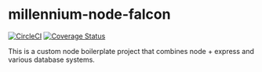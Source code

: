# millennium-node-falcon

[![CircleCI](https://circleci.com/gh/PaulKariukiRimiru/millennium-node-falcon/tree/develop.svg?style=svg)](https://circleci.com/gh/PaulKariukiRimiru/millennium-node-falcon/tree/develop)
[![Coverage Status](https://coveralls.io/repos/github/PaulKariukiRimiru/millennium-node-falcon/badge.svg?branch=develop)](https://coveralls.io/github/PaulKariukiRimiru/millennium-node-falcon?branch=develop)

This is a custom node boilerplate project that combines node + express and various database systems.

